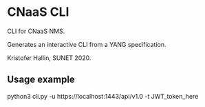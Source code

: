 # CNaaS CLI

CLI for CNaaS NMS.

Generates an interactive CLI from a YANG specification.

Kristofer Hallin, SUNET 2020.


## Usage example

python3 cli.py -u https://localhost:1443/api/v1.0 -t JWT_token_here
